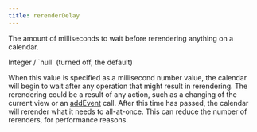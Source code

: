 ```yaml
---
title: rerenderDelay
---
```


The amount of milliseconds to wait before rerendering anything on a calendar.

<div class='spec' markdown='1'>
Integer / `null` (turned off, the default)
</div>

When this value is specified as a millisecond number value, the calendar will begin to wait after any operation that might result in rerendering. The rerendering could be a result of any action, such as a changing of the current view or an [addEvent](addEvent) call. After this time has passed, the calendar will rerender what it needs to all-at-once. This can reduce the number of rerenders, for performance reasons.
